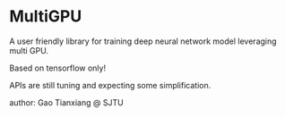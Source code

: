 # MultiGPU
A user friendly library for training deep neural network model leveraging multi GPU.

Based on tensorflow only!

APIs are still tuning and expecting some simplification.

author: Gao Tianxiang @ SJTU

